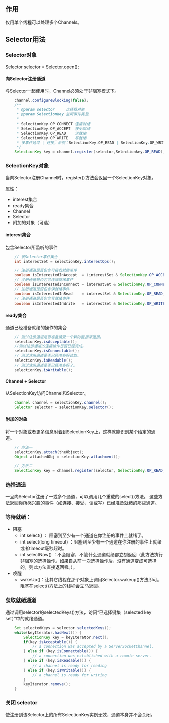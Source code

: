 ## 作用
仅用单个线程可以处理多个Channels。

## Selector用法

### Selector对象
Selector selector = Selector.open();

#### 向Selector注册通道
与Selector一起使用时，Channel必须处于非阻塞模式下。

```java
    channel.configureBlocking(false);
    /**
     * @param selector     选择器对象
     * @param Selectionkey 监听事件类型
     * 
     * SelectionKey.OP_CONNECT 连接就绪
     * SelectionKey.OP_ACCEPT  接受就绪
     * SelectionKey.OP_READ    读就绪
     * SelectionKey.OP_WRITE   写就绪
     * 多事件通过 | 连接，示例：SelectionKey.OP_READ | SelectionKey.OP_WRITE;
     */
    SelectionKey key = channel.register(selector,Selectionkey.OP_READ);
```
   
### SelectionKey对象
当向Selector注册Channel时，register()方法会返回一个SelectionKey对象。

属性：

- interest集合
- ready集合
- Channel
- Selector
- 附加的对象（可选）

#### interest集合
包含Selector所监听的事件

```java
    // 该Selector事件集合
    int interestSet = selectionKey.interestOps();

    // 注册通道是否包含可接收就绪事件
    boolean isInterestedInAccept  = (interestSet & SelectionKey.OP_ACCEPT) == SelectionKey.OP_ACCEPT；
    // 注册通道是否包含连接就绪事件
    boolean isInterestedInConnect = interestSet & SelectionKey.OP_CONNECT;
    // 注册通道是否包含读就绪事件
    boolean isInterestedInRead    = interestSet & SelectionKey.OP_READ;
    // 注册通道是否包含写就绪事件
    boolean isInterestedInWrite   = interestSet & SelectionKey.OP_WRITE;
```
   
#### ready集合
通道已经准备就绪的操作的集合

```java
    // 测试注册通道是否准备接受一个新的套接字连接。
    selectionKey.isAcceptable();
    //测试注册通道的连接操作是否已经完成。
    selectionKey.isConnectable();
    // 测试注册通道是否已经准备好读取。
    selectionKey.isReadable();
    // 测试注册通道是否已经准备好了。
    selectionKey.isWritable();
```

#### Channel + Selector
从SelectionKey访问Channel和Selector。

```java
    Channel channel = selectionKey.channel();
    Selector selector = selectionKey.selector();
```

#### 附加的对象
将一个对象或者更多信息附着到SelectionKey上，这样就能识别某个给定的通道。

```java
    // 方法一
    selectionKey.attach(theObject);
    Object attachedObj = selectionKey.attachment();
    
    // 方法二
    SelectionKey key = channel.register(selector, SelectionKey.OP_READ, theObject);
```

### 选择通道
一旦向Selector注册了一或多个通道，可以调用几个重载的select()方法。
这些方法返回你所感兴趣的事件（如连接、接受、读或写）已经准备就绪的那些通道。

### 等待就绪：

- 阻塞
  - int select() ： 阻塞到至少有一个通道在你注册的事件上就绪了。
  - int select(long timeout) ：阻塞到至少有一个通道在你注册的事件上就绪或者timeout毫秒超时。
  - int selectNow() ：不会阻塞，不管什么通道就绪都立刻返回（此方法执行非阻塞的选择操作。如果自从前一次选择操作后，没有通道变成可选择的，则此方法直接返回零。）。
- 唤醒
  - wakeUp()：让其它线程在那个对象上调用Selector.wakeup()方法即可。阻塞在select()方法上的线程会立马返回。

### 获取就绪通道
通过调用selector的selectedKeys()方法，访问“已选择键集（selected key set）”中的就绪通道。

```java
    Set selectedKeys = selector.selectedKeys();
    while(keyIterator.hasNext()) {
	    SelectionKey key = keyIterator.next();
	    if(key.isAcceptable()) {
	        // a connection was accepted by a ServerSocketChannel.
	    } else if (key.isConnectable()) {
	        // a connection was established with a remote server.
	    } else if (key.isReadable()) {
	        // a channel is ready for reading
	    } else if (key.isWritable()) {
	        // a channel is ready for writing
	    }
	    keyIterator.remove();
	}
```

### 关闭 selector
使注册到该Selector上的所有SelectionKey实例无效，通道本身并不会关闭。